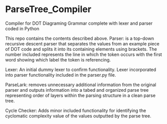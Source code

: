 # ParseTree_Compiler
Compiler for DOT Diagraming Grammar complete with lexer and parser coded in Python

This repo contains the contents described above.
Parser: is a top-down recursive descent parser that separates the values from an example piece of DOT code and splits it into its containing elements using brackets.  The number included represents the line in which the token occurs with the first word showing which label the token is referencing.

Lexer: An initial dummy lexer to confirm functionality.  Lexer incorporated into parser functionality included in the parser.py file.

ParseLark: removes unnecessary additional information from the original parser and outputs information into a tabed and organized parse tree representing order of layers within the parsing structure in a clean parse tree.

Cycle Checker: Adds minor included functionality for identifying the cyclomatic complexity value of the values outputted by the parse tree.

